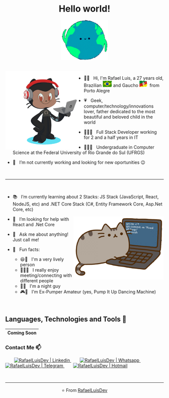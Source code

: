 <h1 align="center">Hello world! </h1>
<p align="center"><img src="https://github.com/RafaelLuisDev/RafaelLuisDev/blob/master/hello%20world.gif" width="150px"></p>
<br>

<img align="left" src='https://github.com/RafaelLuisDev/RafaelLuisDev/blob/master/octocat.png' height='250px'> 

- ✌🏽 &nbsp; Hi, I'm Rafael Luis, a 27 years old, Brazilian <img src='https://github.com/RafaelLuisDev/RafaelLuisDev/blob/master/br%20flag.gif' height='20px'> and Gaucho <img src='https://github.com/RafaelLuisDev/RafaelLuisDev/blob/master/rs%20flag.gif' height='20px'> from Porto Alegre

- 💗 &nbsp; Geek, computer/technology/innovations lover, father dedicated to the most beautiful and beloved child in the world

- 👨🏽‍💻 &nbsp; Full Stack Developer working for 2 and a half years in IT

- 👨🏽‍🎓 &nbsp; Undergraduate in Computer Science at the Federal University of Rio Grande do Sul (UFRGS)

- 🔭 &nbsp; I’m not currently working and looking for new oportunities 😉

<br>
<hr>
<br>

- 📚 &nbsp; I’m currently learning about 2 Stacks: JS Stack (JavaScript, React, NodeJS, etc) and .NET Core Stack (C#, Entity Framework Core, Asp.Net Core, etc)

<img align="right" src='https://github.com/RafaelLuisDev/RafaelLuisDev/blob/master/cat%20typing.gif' height='200px'> 

- 🤔 &nbsp; I’m looking for help with React and .Net Core

- 💬 &nbsp; Ask me about anything! Just call me!

- 🤭 &nbsp; Fun facts: 
  - 😆🤩 &nbsp; I'm a very lively person
  - 🔗🤝🏾 &nbsp; I really enjoy meeting/connecting with different people
  - 🌃🌙 &nbsp; I'm a night guy
  - 🎮👟 &nbsp; I'm Ex-Pumper Amateur (yes, Pump It Up Dancing Machine)

<br>

## Languages, Technologies and Tools 🚀

| Coming Soon |
| - |


### Contact Me 📫

  <p>&nbsp;&nbsp;&nbsp;&nbsp;&nbsp;&nbsp;
  <a href="https://www.linkedin.com/in/rafael-luis-alves/">
    <img alt="RafaelLuisDev | Linkedin" width="50px" src="https://image.flaticon.com/icons/svg/174/174857.svg" />
  </a>
  &nbsp;&nbsp;&nbsp;&nbsp;&nbsp;&nbsp;
  <a href="https://wa.me/5551983336677">
    <img alt="RafaelLuisDev | Whatsapp" width="50px" src="https://image.flaticon.com/icons/svg/2111/2111728.svg" />
  </a>
  &nbsp;&nbsp;&nbsp;&nbsp;&nbsp;&nbsp;
  <a href="https://t.me/rafaellfra">
    <img alt="RafaelLuisDev | Telegram" width="50px" src="https://image.flaticon.com/icons/svg/2111/2111646.svg" />
  </a>
  &nbsp;&nbsp;&nbsp;&nbsp;&nbsp;&nbsp;
  <a href="mailto:rafaellfra@hotmail.com">
    <img alt="RafaelLuisDev | Hotmail" width="50px" src="https://image.flaticon.com/icons/svg/732/732223.svg" />
  </a>
 </p>
 <br>
<hr>

<p align="center">⭐️ From <a href="https://github.com/RafaelLuisDev">RafaelLuisDev</a> </p>
